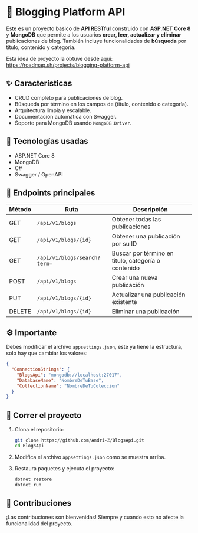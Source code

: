 # 📰 Blogging Platform API

Este es un proyecto basico de **API RESTful** construido con **ASP.NET Core 8** y **MongoDB** que permite a los usuarios **crear, leer, actualizar y eliminar** publicaciones de blog. También incluye funcionalidades de **búsqueda** por titulo, contenido y categoria.

Esta idea de proyecto la obtuve desde aqui: https://roadmap.sh/projects/blogging-platform-api

## ✨ Características

- CRUD completo para publicaciones de blog.
- Búsqueda por término en los campos de (titulo, contenido o categoría).
- Arquitectura limpia y escalable.
- Documentación automática con Swagger.
- Soporte para MongoDB usando `MongoDB.Driver`.

## 🧱 Tecnologías usadas

- ASP.NET Core 8
- MongoDB
- C#
- Swagger / OpenAPI

## 🚀 Endpoints principales

| Método | Ruta                     | Descripción                                |
|--------|--------------------------|--------------------------------------------|
| GET    | `/api/v1/blogs`          | Obtener todas las publicaciones            |
| GET    | `/api/v1/blogs/{id}`     | Obtener una publicación por su ID          |
| GET    | `/api/v1/blogs/search?term=` | Buscar por término en título, categoría o contenido |
| POST   | `/api/v1/blogs`          | Crear una nueva publicación                |
| PUT    | `/api/v1/blogs/{id}`     | Actualizar una publicación existente       |
| DELETE | `/api/v1/blogs/{id}`     | Eliminar una publicación                   |


## ⚙️ Importante

Debes modificar el archivo `appsettings.json`, este ya tiene la estructura, solo hay que cambiar los valores:

```json
{
  "ConnectionStrings": {
    "BlogsApi": "mongodb://localhost:27017",
    "DatabaseName": "NombreDeTuBase",
    "CollectionName": "NombreDeTuColeccion"
  }
}
```

## 🚴 Correr el proyecto

1. Clona el repositorio:
   ```bash
   git clone https://github.com/Andri-Z/BlogsApi.git
   cd BlogsApi
   ```

2. Modifica el archivo `appsettings.json` como se muestra arriba.

3. Restaura paquetes y ejecuta el proyecto:
   ```bash
   dotnet restore
   dotnet run
   ```
## 🙌 Contribuciones

¡Las contribuciones son bienvenidas! Siempre y cuando esto no afecte la funcionalidad del proyecto.
